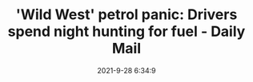---
"title": "'Wild West' petrol panic: Drivers spend night hunting for fuel - Daily Mail"
"date": "2021-9-28 6:34:9"
"feed_name": "GOOGLENEWSDRILLING"
"feed_website": "https://news.google.com/search?q=drilling%2Bincident&hl=en-US&gl=US&ceid=US:en"
"feed_rss": "https://news.google.com/rss/search?q=drilling%2Bincident&hl=en-US&gl=US&ceid=US:en"
"link": "https://www.dailymail.co.uk/news/article-10036061/Wild-West-petrol-panic-Drivers-spend-night-hunting-fuel.html"
"source": "{'href': 'https://www.dailymail.co.uk', 'title': 'Daily Mail'}"
"file": "_posts/2021-1-1-bb3d9948c271270d7d8d75e21ddbfdb12135e837.md"
"accident": "0"
"drilling": "0"
"dead": "0"
"injured": "0"
"arrested": "0"
"where": "unknown site"
"place": "unknown place"
---